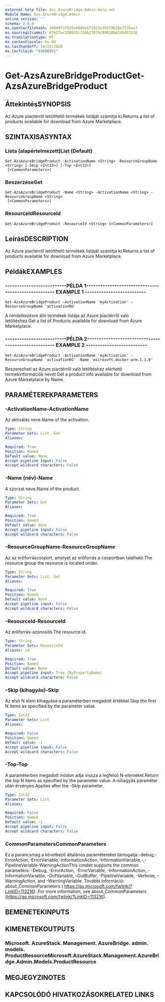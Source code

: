 ```yaml
---
external help file: Azs.AzureBridge.Admin-help.xml
Module Name: Azs.AzureBridge.Admin
online version: ''
schema: 2.0.0
ms.openlocfilehash: 16649f3f935a488bb6f5913e393f9628e7f26aa7
ms.sourcegitcommit: 67e2fac338031c33db27974c89618b614b491b36
ms.translationtype: MT
ms.contentlocale: hu-HU
ms.lasthandoff: 10/22/2020
ms.locfileid: "93680951"
---
```

# <span data-ttu-id="50f4c-101">Get-AzsAzureBridgeProduct</span><span class="sxs-lookup"><span data-stu-id="50f4c-101">Get-AzsAzureBridgeProduct</span></span>

## <span data-ttu-id="50f4c-102">Áttekintés</span><span class="sxs-lookup"><span data-stu-id="50f4c-102">SYNOPSIS</span></span>
<span data-ttu-id="50f4c-103">Az Azure piactérről letölthető termékek listáját számítja ki.</span><span class="sxs-lookup"><span data-stu-id="50f4c-103">Returns a list of products available for download from Azure Marketplace.</span></span>

## <span data-ttu-id="50f4c-104">SZINTAXISA</span><span class="sxs-lookup"><span data-stu-id="50f4c-104">SYNTAX</span></span>

### <span data-ttu-id="50f4c-105">Lista (alapértelmezett)</span><span class="sxs-lookup"><span data-stu-id="50f4c-105">List (Default)</span></span>
```
Get-AzsAzureBridgeProduct -ActivationName <String> -ResourceGroupName <String> [-Skip <Int32>] [-Top <Int32>]
 [<CommonParameters>]
```

### <span data-ttu-id="50f4c-106">Beszerzése</span><span class="sxs-lookup"><span data-stu-id="50f4c-106">Get</span></span>
```
Get-AzsAzureBridgeProduct -Name <String> -ActivationName <String> -ResourceGroupName <String>
 [<CommonParameters>]
```

### <span data-ttu-id="50f4c-107">ResourceId</span><span class="sxs-lookup"><span data-stu-id="50f4c-107">ResourceId</span></span>
```
Get-AzsAzureBridgeProduct -ResourceId <String> [<CommonParameters>]
```

## <span data-ttu-id="50f4c-108">Leírás</span><span class="sxs-lookup"><span data-stu-id="50f4c-108">DESCRIPTION</span></span>
<span data-ttu-id="50f4c-109">Az Azure piactérről letölthető termékek listáját számítja ki.</span><span class="sxs-lookup"><span data-stu-id="50f4c-109">Returns a list of products available for download from Azure Marketplace.</span></span>

## <span data-ttu-id="50f4c-110">Példák</span><span class="sxs-lookup"><span data-stu-id="50f4c-110">EXAMPLES</span></span>

### <span data-ttu-id="50f4c-111">--------------------------PÉLDA 1--------------------------</span><span class="sxs-lookup"><span data-stu-id="50f4c-111">-------------------------- EXAMPLE 1 --------------------------</span></span>
```
Get-AzsAzureBridgeProduct -ActivationName 'myActivation' -ResourceGroupName 'activationRG'
```

<span data-ttu-id="50f4c-112">A rendelkezésre álló termékek listája az Azure piactérről való letöltéshez.</span><span class="sxs-lookup"><span data-stu-id="50f4c-112">Get a list of Products available for download from Azure Marketplace.</span></span>

### <span data-ttu-id="50f4c-113">--------------------------PÉLDA 2--------------------------</span><span class="sxs-lookup"><span data-stu-id="50f4c-113">-------------------------- EXAMPLE 2 --------------------------</span></span>
```
Get-AzsAzureBridgeProduct -ActivationName 'myActivation' -ResourceGroupName 'activationRG' -Name 'microsoft.docker-arm.1.1.0'
```

<span data-ttu-id="50f4c-114">Beszerezheti az Azure piactérről való letöltéshez elérhető termékinformációk nevét.</span><span class="sxs-lookup"><span data-stu-id="50f4c-114">Get a product info available for download from Azure Marketplace by Name.</span></span>

## <span data-ttu-id="50f4c-115">PARAMÉTEREK</span><span class="sxs-lookup"><span data-stu-id="50f4c-115">PARAMETERS</span></span>

### <span data-ttu-id="50f4c-116">-ActivationName</span><span class="sxs-lookup"><span data-stu-id="50f4c-116">-ActivationName</span></span>
<span data-ttu-id="50f4c-117">Az aktiválás neve.</span><span class="sxs-lookup"><span data-stu-id="50f4c-117">Name of the activation.</span></span>

```yaml
Type: String
Parameter Sets: List, Get
Aliases: 

Required: True
Position: Named
Default value: None
Accept pipeline input: False
Accept wildcard characters: False
```

### <span data-ttu-id="50f4c-118">-Name (név)</span><span class="sxs-lookup"><span data-stu-id="50f4c-118">-Name</span></span>
<span data-ttu-id="50f4c-119">A szorzat neve.</span><span class="sxs-lookup"><span data-stu-id="50f4c-119">Name of the product.</span></span>

```yaml
Type: String
Parameter Sets: Get
Aliases: 

Required: True
Position: Named
Default value: None
Accept pipeline input: False
Accept wildcard characters: False
```

### <span data-ttu-id="50f4c-120">-ResourceGroupName</span><span class="sxs-lookup"><span data-stu-id="50f4c-120">-ResourceGroupName</span></span>
<span data-ttu-id="50f4c-121">Az az erőforráscsoport, amelyet az erőforrás a csoportban található.</span><span class="sxs-lookup"><span data-stu-id="50f4c-121">The resource group the resource is located under.</span></span>

```yaml
Type: String
Parameter Sets: List, Get
Aliases: 

Required: True
Position: Named
Default value: None
Accept pipeline input: False
Accept wildcard characters: False
```

### <span data-ttu-id="50f4c-122">-ResourceId</span><span class="sxs-lookup"><span data-stu-id="50f4c-122">-ResourceId</span></span>
<span data-ttu-id="50f4c-123">Az erőforrás-azonosító.</span><span class="sxs-lookup"><span data-stu-id="50f4c-123">The resource id.</span></span>

```yaml
Type: String
Parameter Sets: ResourceId
Aliases: id

Required: True
Position: Named
Default value: None
Accept pipeline input: True (ByPropertyName)
Accept wildcard characters: False
```

### <span data-ttu-id="50f4c-124">-Skip (kihagyás)</span><span class="sxs-lookup"><span data-stu-id="50f4c-124">-Skip</span></span>
<span data-ttu-id="50f4c-125">Az első N elem kihagyása a paraméterben megadott értékkel.</span><span class="sxs-lookup"><span data-stu-id="50f4c-125">Skip the first N items as specified by the parameter value.</span></span>

```yaml
Type: Int32
Parameter Sets: List
Aliases: 

Required: False
Position: Named
Default value: -1
Accept pipeline input: False
Accept wildcard characters: False
```

### <span data-ttu-id="50f4c-126">-Top</span><span class="sxs-lookup"><span data-stu-id="50f4c-126">-Top</span></span>
<span data-ttu-id="50f4c-127">A paraméterben megadott módon adja vissza a legfelső N-elemeket.</span><span class="sxs-lookup"><span data-stu-id="50f4c-127">Return the top N items as specified by the parameter value.</span></span>
<span data-ttu-id="50f4c-128">A-kihagyás paraméter után érvényes.</span><span class="sxs-lookup"><span data-stu-id="50f4c-128">Applies after the -Skip parameter.</span></span>

```yaml
Type: Int32
Parameter Sets: List
Aliases: 

Required: False
Position: Named
Default value: -1
Accept pipeline input: False
Accept wildcard characters: False
```

### <span data-ttu-id="50f4c-129">CommonParameters</span><span class="sxs-lookup"><span data-stu-id="50f4c-129">CommonParameters</span></span>
<span data-ttu-id="50f4c-130">Ez a parancsmag a következő általános paramétereket támogatja:-debug,-ErrorAction,-ErrorVariable,-InformationAction,-InformationVariable,-,-PipelineVariable-WarningAction</span><span class="sxs-lookup"><span data-stu-id="50f4c-130">This cmdlet supports the common parameters: -Debug, -ErrorAction, -ErrorVariable, -InformationAction, -InformationVariable, -OutVariable, -OutBuffer, -PipelineVariable, -Verbose, -WarningAction, and -WarningVariable.</span></span> <span data-ttu-id="50f4c-131">További információ: about_CommonParameters ( https://go.microsoft.com/fwlink/?LinkID=113216) .</span><span class="sxs-lookup"><span data-stu-id="50f4c-131">For more information, see about_CommonParameters (https://go.microsoft.com/fwlink/?LinkID=113216).</span></span>

## <span data-ttu-id="50f4c-132">BEMENETEK</span><span class="sxs-lookup"><span data-stu-id="50f4c-132">INPUTS</span></span>

## <span data-ttu-id="50f4c-133">KIMENETEK</span><span class="sxs-lookup"><span data-stu-id="50f4c-133">OUTPUTS</span></span>

### <span data-ttu-id="50f4c-134">Microsoft. AzureStack. Management. AzureBridge. admin. models. ProductResource</span><span class="sxs-lookup"><span data-stu-id="50f4c-134">Microsoft.AzureStack.Management.AzureBridge.Admin.Models.ProductResource</span></span>

## <span data-ttu-id="50f4c-135">MEGJEGYZI</span><span class="sxs-lookup"><span data-stu-id="50f4c-135">NOTES</span></span>

## <span data-ttu-id="50f4c-136">KAPCSOLÓDÓ HIVATKOZÁSOK</span><span class="sxs-lookup"><span data-stu-id="50f4c-136">RELATED LINKS</span></span>

